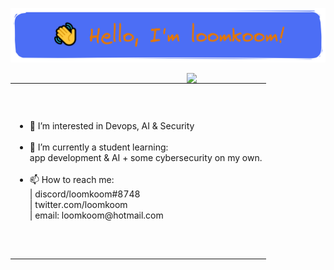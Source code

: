 ![](header.png)

<img align="right" width="44%"
     src="https://github-readme-stats-black-theta-32.vercel.app/api/top-langs/?username=loomkoom&langs_count=10&layout=compact&theme=gruvbox&bg_color=00000000&cache_seconds=1800&size_weight=0.2&count_weight=0.8" /> 
     
<table><tr><td valign="center" height="275">
     <ul>
          <li> 👀 I’m interested in Devops, AI & Security</li> <br/> 
          <li> 🌱 I’m currently a student learning:<br> app development & AI + some cybersecurity on my own.</li> <br/> 
          <li> 📫 How to reach me:<br>| discord/loomkoom#8748 <br/>| twitter.com/loomkoom <br/>| email: loomkoom@hotmail.com</li> 
     </ul> 
</td></tr></table>

<!---
![Top Langs](https://github-readme-stats-black-theta-32.vercel.app/api/top-langs/?username=loomkoom&&langs_count=10&layout=compact&size_weight=0.2&count_weight=0.8)
![willianrod's wakatime stats](https://github-readme-stats-black-theta-32.vercel.app/api/wakatime?username=loomkoom)
![Anurag's GitHub stats](https://github-readme-stats-black-theta-32.vercel.app/api?username=loomkoom)
![trophy](https://github-profile-trophy.vercel.app/?username=loomkoom)
--->
